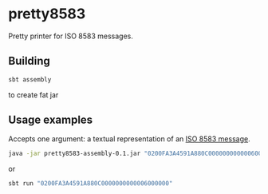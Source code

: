 # pretty8583
Pretty printer for ISO 8583 messages.

## Building
```bash
sbt assembly
```
to create fat jar

## Usage examples
Accepts one argument: a textual representation of an [ISO 8583 message](https://en.wikipedia.org/wiki/ISO_8583).

```bash
java -jar pretty8583-assembly-0.1.jar "0200FA3A4591A880C0000000000006000000..."
```
or
```bash
sbt run "0200FA3A4591A880C0000000000006000000"
```
